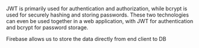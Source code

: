 JWT is primarily used for authentication and authorization, while bcrypt is used for securely hashing and storing passwords. These two technologies can even be used together in a web application, with JWT for authentication and bcrypt for password storage.


Firebase allows us to store the data directly from end client to DB